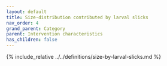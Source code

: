 ```yaml
---
layout: default
title: Size-distribution contributed by larval slicks
nav_order: 4
grand_parent: Category
parent: Intervention characteristics
has_children: false
---
```

{% include_relative ../../definitions/size-by-larval-slicks.md %}
